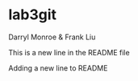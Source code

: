 lab3git
=======

Darryl Monroe &amp; Frank Liu

This is a new line in the README file

Adding a new line to README